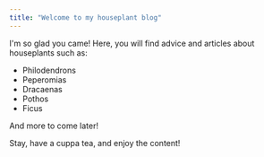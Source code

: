 ```yaml
---
title: "Welcome to my houseplant blog"
---
```


I'm so glad you came! Here, you will find advice and articles about houseplants such as:
* Philodendrons
* Peperomias
* Dracaenas
* Pothos
* Ficus

And more to come later!

Stay, have a cuppa tea, and enjoy the content!
